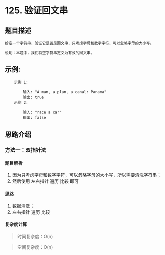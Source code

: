 # 125. 验证回文串

## 题目描述

    给定一个字符串，验证它是否是回文串，只考虑字母和数字字符，可以忽略字母的大小写。

    说明：本题中，我们将空字符串定义为有效的回文串。

## 示例:
```
    示例 1:

        输入: "A man, a plan, a canal: Panama"
        输出: true
    示例 2:

        输入: "race a car"
        输出: false
```

## 思路介绍

### 方法一：双指针法

#### 题目解析

1. 因为只考虑字母和数字字符，可以忽略字母的大小写，所以需要清洗字符串；
2. 然后使用 左右指针 遍历 比较 即可 

#### 思路

1. 数据清洗；
2. 左右指针 遍历 比较

   
#### 复杂度计算

> 时间复杂度：O(n)  

> 空间复杂度：O(n)  

